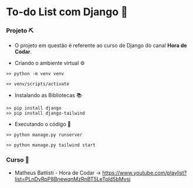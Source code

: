 # To-do List com Django 🦎

### Projeto ⛏️
- O projeto em questão é referente ao curso de Django do canal **Hora de Codar**.

- Criando o ambiente virtual ⚙️
```
>> python -m venv venv

>> venv/scripts/activate
```

- Instalando as Bibliotecas 📚
```
>> pip install django
>> pip install django-tailwind
```

- Executando o código 🚀
```
>> python manage.py runserver

>> python manage.py tailwind start
```
### Curso 🔗
- Matheus Battisti - Hora de Codar → https://www.youtube.com/playlist?list=PLnDvRpP8BnewqnMzRnBT5LeTpld5bMvsj
